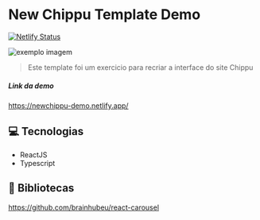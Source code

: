# New Chippu Template Demo 

[![Netlify Status](https://api.netlify.com/api/v1/badges/7ea09dcf-25d1-43bf-86b6-fee7bf805bfa/deploy-status)](https://app.netlify.com/sites/newchippu-demo/deploys)

<img src="https://i.postimg.cc/3RZF1Xp9/Pagina.png" alt="exemplo imagem">

> Este template foi um exercicio para recriar a interface do site Chippu

##### Link da demo
https://newchippu-demo.netlify.app/

## 💻 Tecnologias

- ReactJS
- Typescript

## 🚀 Bibliotecas

https://github.com/brainhubeu/react-carousel
